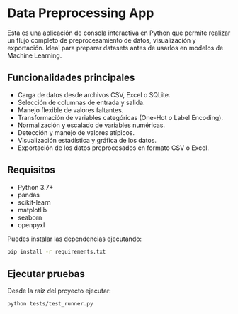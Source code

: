 # Data Preprocessing App

Esta es una aplicación de consola interactiva en Python que permite realizar un flujo completo de preprocesamiento de datos, visualización y exportación. Ideal para preparar datasets antes de usarlos en modelos de Machine Learning.

## Funcionalidades principales

- Carga de datos desde archivos CSV, Excel o SQLite.
- Selección de columnas de entrada y salida.
- Manejo flexible de valores faltantes.
- Transformación de variables categóricas (One-Hot o Label Encoding).
- Normalización y escalado de variables numéricas.
- Detección y manejo de valores atípicos.
- Visualización estadística y gráfica de los datos.
- Exportación de los datos preprocesados en formato CSV o Excel.

## Requisitos

- Python 3.7+
- pandas
- scikit-learn
- matplotlib
- seaborn
- openpyxl

Puedes instalar las dependencias ejecutando:

```bash
pip install -r requirements.txt
```

## Ejecutar pruebas

Desde la raíz del proyecto ejecutar:

```bash
python tests/test_runner.py
```

